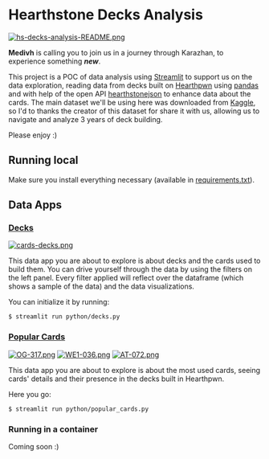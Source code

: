 # Hearthstone Decks Analysis

[![hs-decks-analysis-README.png](https://i.postimg.cc/WzW15w9f/hs-decks-analysis-README.png)](https://postimg.cc/V0tw6nPj)

**Medivh** is calling you to join us in a journey through Karazhan, to experience something ***new***.

This project is a POC of data analysis using [Streamlit](https://www.streamlit.io/) to support us on the data exploration, reading data from decks built on [Hearthpwn](https://www.hearthpwn.com/) using [pandas](https://pandas.pydata.org/) and with help of the open API [hearthstonejson](https://hearthstonejson.com/) to enhance data about the cards.
The main dataset we'll be using here was downloaded from [Kaggle](https://www.kaggle.com/romainvincent/history-of-hearthstone), so I'd to thanks the creator of this dataset for share it with us, allowing us to navigate and analyze 3 years of deck building.

Please enjoy :)

## Running local
Make sure you install everything necessary (available in [requirements.txt](https://github.com/lmassaoy/hs-decks-analysis/blob/master/devops/requirements.txt)).

## Data Apps
### [Decks](https://github.com/lmassaoy/hs-decks-analysis/blob/master/python/decks.py)
[![cards-decks.png](https://i.postimg.cc/ZqcYWjDn/cards-decks.png)](https://postimg.cc/p9mM7QvM)

This data app you are about to explore is about decks and the cards used to build them. You can drive yourself through the data by using the filters on the left panel. Every filter applied will reflect over the dataframe (which shows a sample of the data) and the data visualizations.

You can initialize it by running:
```
$ streamlit run python/decks.py
```

### [Popular Cards](https://github.com/lmassaoy/hs-decks-analysis/blob/master/python/popular_cards.py)
[![OG-317.png](https://i.postimg.cc/K8k1P35f/OG-317.png)](https://postimg.cc/87GkD59f) [![WE1-036.png](https://i.postimg.cc/xqr1gt5P/WE1-036.png)](https://postimg.cc/7JV4Z1pC) [![AT-072.png](https://i.postimg.cc/RhtHM3bX/AT-072.png)](https://postimg.cc/jns5cjT7)

This data app you are about to explore is about the most used cards, seeing cards' details and their presence in the decks built in Hearthpwn.

Here you go:
```
$ streamlit run python/popular_cards.py
```

### Running in a container
Coming soon :)

